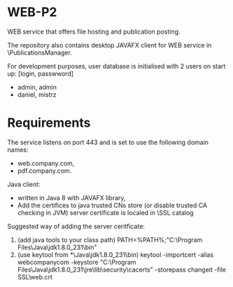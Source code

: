 # WEB-P2

WEB service that offers file hosting and publication posting.

The repository also contains desktop JAVAFX client for WEB service in \PublicationsManager.

For development purposes, user database is initialised with 2 users on start up:
[login, passwword]
- admin, admin
- daniel, mistrz

# Requirements

The service listens on port 443 and is set to use the following domain names:
- web.company.com,
- pdf.company.com.

Java client:
- written in Java 8 with JAVAFX library,
- Add the certifices to java trusted CNs store (or disable trusted CA checking in JVM)
  server certificate is localed in \SSL catalog 
	
Suggested way of adding the server ceritficate:
1. (add java tools to your class path)
PATH=%PATH%;"C:\Program Files\Java\jdk1.8.0_231\bin"
2. (use keytool from *\Java\jdk1.8.0_231\bin) 
keytool -importcert -alias webcompanycom -keystore "C:\Program Files\Java\jdk1.8.0_231\jre\lib\security\cacerts" -storepass changeit -file SSL\web.crt
